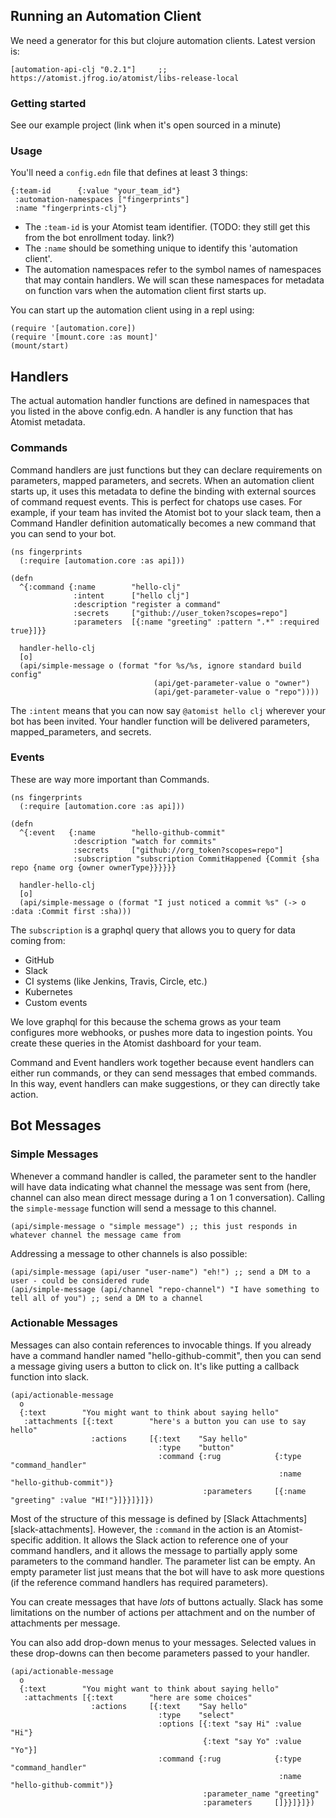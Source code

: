 ## Running an Automation Client

We need a generator for this but clojure automation clients.  Latest version is:

```
[automation-api-clj "0.2.1"]     ;; https://atomist.jfrog.io/atomist/libs-release-local 
```

### Getting started

See our example project (link when it's open sourced in a minute)

### Usage

You'll need a `config.edn` file that defines at least 3 things:

```
{:team-id      {:value "your_team_id"}
 :automation-namespaces ["fingerprints"]
 :name "fingerprints-clj"}
```

* The `:team-id` is your Atomist team identifier.  (TODO:  they still get this from the bot enrollment today.  link?)
* The `:name` should be something unique to identify this 'automation client'.
* The automation namespaces refer to the symbol names of namespaces that may contain handlers.  We will scan these
  namespaces for metadata on function vars when the automation client first starts up.

You can start up the automation client using in a repl using:

```
(require '[automation.core])
(require '[mount.core :as mount]'
(mount/start)
```

## Handlers

The actual automation handler functions are defined in namespaces that you listed in the above config.edn.  A handler is any
function that has Atomist metadata.

### Commands

Command handlers are just functions but they can declare requirements on parameters, mapped parameters, and secrets.
When an automation client starts up, it uses this metadata to define the binding with external sources of command
request events.  This is perfect for chatops use cases.  For example, if your team has invited the Atomist bot
to your slack team, then a Command Handler definition automatically becomes a new command that you can send to your
bot.

```
(ns fingerprints
  (:require [automation.core :as api]))

(defn
  ^{:command {:name        "hello-clj"
              :intent      ["hello clj"]
              :description "register a command"
              :secrets     ["github://user_token?scopes=repo"]
              :parameters  [{:name "greeting" :pattern ".*" :required true}]}}

  handler-hello-clj
  [o]
  (api/simple-message o (format "for %s/%s, ignore standard build config"
                                (api/get-parameter-value o "owner")
                                (api/get-parameter-value o "repo"))))
```

The `:intent` means that you can now say `@atomist hello clj` wherever your bot has been invited.  Your handler
function will be delivered parameters, mapped_parameters, and secrets.

### Events

These are way more important than Commands.

```
(ns fingerprints
  (:require [automation.core :as api]))

(defn
  ^{:event   {:name        "hello-github-commit"
              :description "watch for commits"
              :secrets     ["github://org_token?scopes=repo"]
              :subscription "subscription CommitHappened {Commit {sha repo {name org {owner ownerType}}}}}}

  handler-hello-clj
  [o]
  (api/simple-message o (format "I just noticed a commit %s" (-> o :data :Commit first :sha)))
```

The `subscription` is a graphql query that allows you to query for data coming from:

* GitHub
* Slack
* CI systems (like Jenkins, Travis, Circle, etc.)
* Kubernetes
* Custom events

We love graphql for this because the schema grows as your team configures more webhooks, or pushes more data to
ingestion points.  You create these queries in the Atomist dashboard for your team.

Command and Event handlers work together because event handlers can either run commands, or they can send messages
that embed commands.  In this way, event handlers can make suggestions, or they can directly take action.

## Bot Messages

### Simple Messages

Whenever a command handler is called, the parameter sent to the handler will have data indicating what channel the
message was sent from (here, channel can also mean direct message during a 1 on 1 conversation).  Calling the
`simple-message` function will send a message to this channel.

```
(api/simple-message o "simple message") ;; this just responds in whatever channel the message came from
```

Addressing a message to other channels is also possible:

```
(api/simple-message (api/user "user-name") "eh!") ;; send a DM to a user - could be considered rude
(api/simple-message (api/channel "repo-channel") "I have something to tell all of you") ;; send a DM to a channel
```

### Actionable Messages

Messages can also contain references to invocable things.  If you already have a command handler named
"hello-github-commit", then you can send a message giving users a button to click on.  It's like putting
a callback function into slack.

```
(api/actionable-message
  o
  {:text        "You might want to think about saying hello"
   :attachments [{:text        "here's a button you can use to say hello"
                  :actions     [{:text    "Say hello"
                                 :type    "button"
                                 :command {:rug            {:type "command_handler"
                                                            :name "hello-github-commit")}
                                           :parameters     [{:name "greeting" :value "HI!"}]}}]}]})
```

Most of the structure of this message is defined by [Slack Attachments][slack-attachments].  However, the `:command` in
the action is an Atomist-specific addition.  It allows the Slack action to reference one of your command handlers, and
it allows the message to partially apply some parameters to the command handler.  The parameter list can be empty.
An empty parameter list just means that the bot will have to ask more questions (if the reference command handlers has
required parameters).

[slack-messages]: "https://api.slack.com/docs/message-attachments"

You can create messages that have _lots_ of buttons actually.  Slack has some limitations on the number of actions per
attachment and on the number of attachments per message.

You can also add drop-down menus to your messages.  Selected values in these drop-downs can then become parameters
passed to your handler.

```
(api/actionable-message
  o
  {:text        "You might want to think about saying hello"
   :attachments [{:text        "here are some choices"
                  :actions     [{:text    "Say hello"
                                 :type    "select"
                                 :options [{:text "say Hi" :value "Hi"}
                                           {:text "say Yo" :value "Yo"}]
                                 :command {:rug            {:type "command_handler"
                                                            :name "hello-github-commit")}
                                           :parameter_name "greeting"
                                           :parameters     []}}]}]})
```



